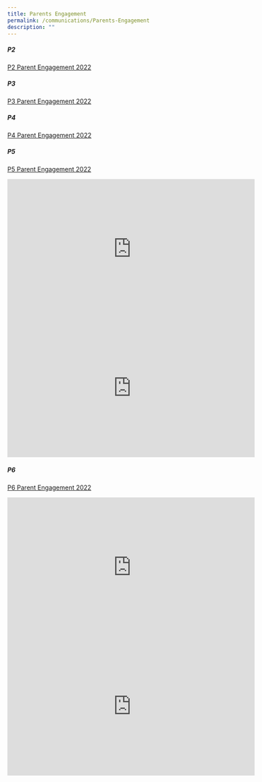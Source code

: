```yaml
---
title: Parents Engagement
permalink: /communications/Parents-Engagement
description: ""
---
```

##### P2
[P2 Parent Engagement 2022](/files/Communications/Parents%20Engagement/P2%20Parent%20Engagement%202022.pdf)


##### P3
[P3 Parent Engagement 2022](/files/Communications/Parents%20Engagement/P3%20Parent%20Engagement%202022.pdf)

##### P4
[P4 Parent Engagement 2022](/files/Communications/Parents%20Engagement/P4%20Parent%20Engagement%202022.pdf)

##### P5
[P5 Parent Engagement 2022](/files/Communications/Parents%20Engagement/P5%20Parent%20Engagement%202022.pdf)

<iframe width="560" height="315" src="https://www.youtube.com/embed/B1Hwpl3bqlA" title="YouTube video player" frameborder="0" allow="accelerometer; autoplay; clipboard-write; encrypted-media; gyroscope; picture-in-picture" allowfullscreen></iframe>

<iframe width="560" height="315" src="https://www.youtube.com/embed/5q5HwRbAOww" title="YouTube video player" frameborder="0" allow="accelerometer; autoplay; clipboard-write; encrypted-media; gyroscope; picture-in-picture" allowfullscreen></iframe>

##### P6

[P6 Parent Engagement 2022](/files/Communications/Parents%20Engagement/P6%20Parent%20Engagement%202022.pdf)

<iframe width="560" height="315" src="https://www.youtube.com/embed/LkEaaqXMDIE" title="YouTube video player" frameborder="0" allow="accelerometer; autoplay; clipboard-write; encrypted-media; gyroscope; picture-in-picture" allowfullscreen></iframe>

<iframe width="560" height="315" src="https://www.youtube.com/embed/sJMx-h-srvo" title="YouTube video player" frameborder="0" allow="accelerometer; autoplay; clipboard-write; encrypted-media; gyroscope; picture-in-picture" allowfullscreen></iframe>